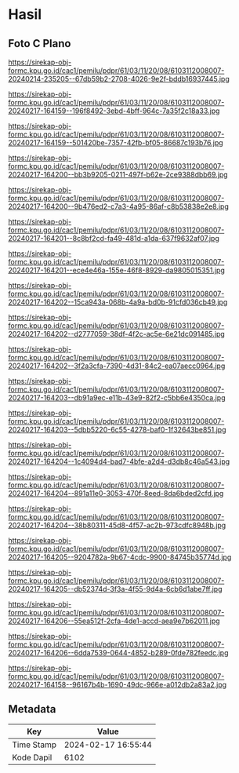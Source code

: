 # Hasil

## Foto C Plano

https://sirekap-obj-formc.kpu.go.id/cac1/pemilu/pdpr/61/03/11/20/08/6103112008007-20240214-235205--67db59b2-2708-4026-9e2f-bddb16937445.jpg

https://sirekap-obj-formc.kpu.go.id/cac1/pemilu/pdpr/61/03/11/20/08/6103112008007-20240217-164159--196f8492-3ebd-4bff-964c-7a35f2c18a33.jpg

https://sirekap-obj-formc.kpu.go.id/cac1/pemilu/pdpr/61/03/11/20/08/6103112008007-20240217-164159--501420be-7357-42fb-bf05-86687c193b76.jpg

https://sirekap-obj-formc.kpu.go.id/cac1/pemilu/pdpr/61/03/11/20/08/6103112008007-20240217-164200--bb3b9205-0211-497f-b62e-2ce9388dbb69.jpg

https://sirekap-obj-formc.kpu.go.id/cac1/pemilu/pdpr/61/03/11/20/08/6103112008007-20240217-164200--9b476ed2-c7a3-4a95-86af-c8b53838e2e8.jpg

https://sirekap-obj-formc.kpu.go.id/cac1/pemilu/pdpr/61/03/11/20/08/6103112008007-20240217-164201--8c8bf2cd-fa49-481d-a1da-637f9632af07.jpg

https://sirekap-obj-formc.kpu.go.id/cac1/pemilu/pdpr/61/03/11/20/08/6103112008007-20240217-164201--ece4e46a-155e-46f8-8929-da9805015351.jpg

https://sirekap-obj-formc.kpu.go.id/cac1/pemilu/pdpr/61/03/11/20/08/6103112008007-20240217-164202--15ca943a-068b-4a9a-bd0b-91cfd036cb49.jpg

https://sirekap-obj-formc.kpu.go.id/cac1/pemilu/pdpr/61/03/11/20/08/6103112008007-20240217-164202--d2777059-38df-4f2c-ac5e-6e21dc091485.jpg

https://sirekap-obj-formc.kpu.go.id/cac1/pemilu/pdpr/61/03/11/20/08/6103112008007-20240217-164202--3f2a3cfa-7390-4d31-84c2-ea07aecc0964.jpg

https://sirekap-obj-formc.kpu.go.id/cac1/pemilu/pdpr/61/03/11/20/08/6103112008007-20240217-164203--db91a9ec-e11b-43e9-82f2-c5bb6e4350ca.jpg

https://sirekap-obj-formc.kpu.go.id/cac1/pemilu/pdpr/61/03/11/20/08/6103112008007-20240217-164203--5dbb5220-6c55-4278-baf0-1f32643be851.jpg

https://sirekap-obj-formc.kpu.go.id/cac1/pemilu/pdpr/61/03/11/20/08/6103112008007-20240217-164204--1c4094d4-bad7-4bfe-a2d4-d3db8c46a543.jpg

https://sirekap-obj-formc.kpu.go.id/cac1/pemilu/pdpr/61/03/11/20/08/6103112008007-20240217-164204--891a11e0-3053-470f-8eed-8da6bded2cfd.jpg

https://sirekap-obj-formc.kpu.go.id/cac1/pemilu/pdpr/61/03/11/20/08/6103112008007-20240217-164204--38b80311-45d8-4f57-ac2b-973cdfc8948b.jpg

https://sirekap-obj-formc.kpu.go.id/cac1/pemilu/pdpr/61/03/11/20/08/6103112008007-20240217-164205--9204782a-9b67-4cdc-9900-84745b35774d.jpg

https://sirekap-obj-formc.kpu.go.id/cac1/pemilu/pdpr/61/03/11/20/08/6103112008007-20240217-164205--db52374d-3f3a-4f55-9d4a-6cb6d1abe7ff.jpg

https://sirekap-obj-formc.kpu.go.id/cac1/pemilu/pdpr/61/03/11/20/08/6103112008007-20240217-164206--55ea512f-2cfa-4de1-accd-aea9e7b62011.jpg

https://sirekap-obj-formc.kpu.go.id/cac1/pemilu/pdpr/61/03/11/20/08/6103112008007-20240217-164206--6dda7539-0644-4852-b289-0fde782feedc.jpg

https://sirekap-obj-formc.kpu.go.id/cac1/pemilu/pdpr/61/03/11/20/08/6103112008007-20240217-164158--96167b4b-1690-49dc-966e-a012db2a83a2.jpg


## Metadata

| Key        | Value               |
| ---------- | ------------------- |
| Time Stamp | 2024-02-17 16:55:44 |
| Kode Dapil | 6102                |



